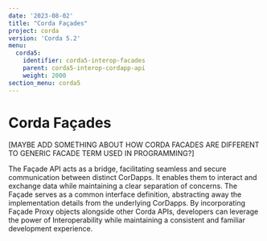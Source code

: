 ```yaml
---
date: '2023-08-02'
title: "Corda Façades"
project: corda
version: 'Corda 5.2'
menu:
  corda5:
    identifier: corda5-interop-facades
    parent: corda5-interop-cordapp-api
    weight: 2000
section_menu: corda5
---
```


# Corda Façades

[MAYBE ADD SOMETHING ABOUT HOW CORDA FACADES ARE DIFFERENT TO GENERIC FACADE TERM USED IN PROGRAMMING?]

The Façade API acts as a bridge, facilitating seamless and secure communication between distinct CorDapps. It enables
them to interact and exchange data while maintaining a clear separation of concerns. The Façade serves as a common
interface definition, abstracting away the implementation details from the underlying CorDapps.
By incorporating Façade Proxy objects alongside other Corda APIs, developers can leverage the power of Interoperability
while maintaining a consistent and familiar development experience.

